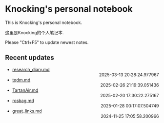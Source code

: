 
# Knocking's personal notebook

This is Knocking's personal notebook.

这里是Knocking的个人笔记本.

Please "Ctrl+F5" to update newest notes.

## Recent updates
- [research_diary.md](papers/research_diary/) <div style="text-align: right">2025-03-13 20:28:24.977967</div>
- [tqdm.md](python/tqdm/) <div style="text-align: right">2025-02-26 21:19:39.051436</div>
- [TartanAir.md](datasets/TartanAir/) <div style="text-align: right">2025-02-20 17:30:22.275167</div>
- [rosbag.md](python/rosbag/) <div style="text-align: right">2025-01-28 00:17:07.504749</div>
- [great_links.md](ML/great_links/) <div style="text-align: right">2024-11-25 17:05:58.200966</div>
